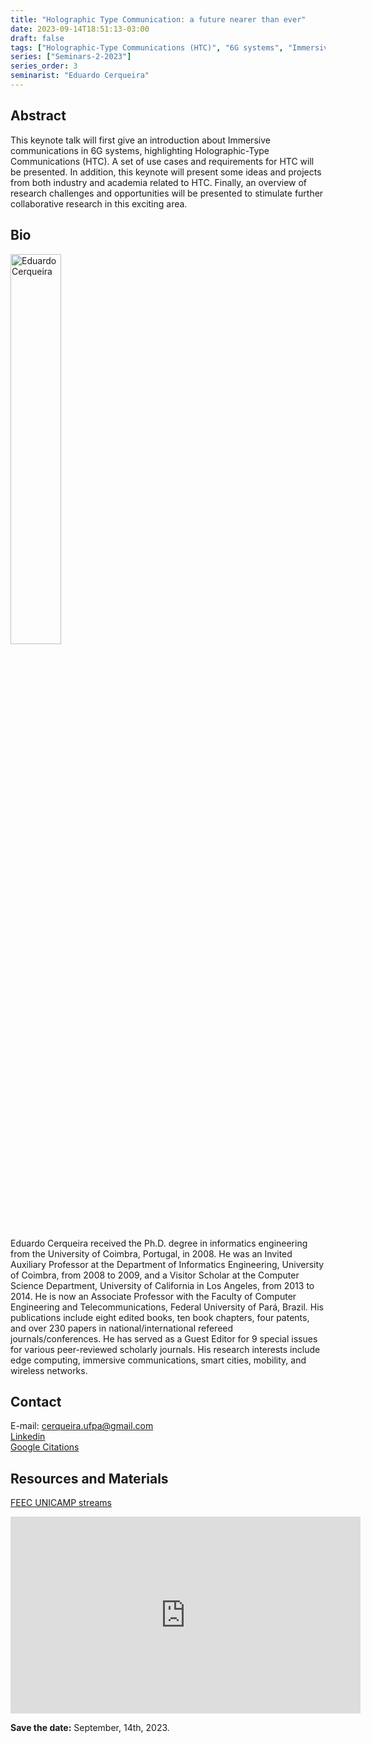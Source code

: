 ```yaml
---
title: "Holographic Type Communication: a future nearer than ever"
date: 2023-09-14T18:51:13-03:00
draft: false
tags: ["Holographic-Type Communications (HTC)", "6G systems", "Immersive communications", "Research challenges", "Edge computing"]
series: ["Seminars-2-2023"]
series_order: 3
seminarist: "Eduardo Cerqueira"
---
```


## Abstract
This keynote talk will first give an introduction about Immersive communications in 6G systems, highlighting Holographic-Type Communications (HTC). A set of use cases and requirements for HTC will be presented. In addition, this keynote will present some ideas and projects from both industry and academia related to HTC. Finally, an overview of research challenges and opportunities will be presented to stimulate further collaborative research in this exciting area.

## Bio
<img alt="Eduardo Cerqueira" src="/seminars/seminars-2-2023/3/cerqueira.png" style="width: 40%; height: 160x;">

Eduardo Cerqueira received the Ph.D. degree in informatics engineering from the University of Coimbra, Portugal, in 2008. He was an Invited Auxiliary Professor at the Department of Informatics Engineering, University of Coimbra, from 2008 to 2009, and a Visitor Scholar at the Computer Science Department, University of California in Los Angeles, from 2013 to 2014. He is now an Associate Professor with the Faculty of Computer Engineering and Telecommunications, Federal University of Pará, Brazil. His publications include eight edited books, ten book chapters, four patents, and over 230 papers in national/international refereed journals/conferences. He has served as a Guest Editor for 9 special issues for various peer-reviewed scholarly journals. His research interests include edge computing, immersive communications, smart cities, mobility, and wireless networks.

## Contact
E-mail: cerqueira.ufpa@gmail.com \
[Linkedin](linkedin.com/in/eduardo-cerqueira-2846495) \
[Google Citations](https://scholar.google.com.br/citations?user=6Oexn7IAAAAJ&hl=pt-BR&authuser=1)

## Resources and Materials
[FEEC UNICAMP streams](https://www.youtube.com/@feec-unicamp/streams)


<iframe width="560" height="315" src="https://www.youtube.com/embed/Dx1achYxf0g" title="YouTube video player" frameborder="0" allow="accelerometer; autoplay; clipboard-write; encrypted-media; gyroscope; picture-in-picture; web-share" allowfullscreen></iframe>


**Save the date:** September, 14th, 2023.